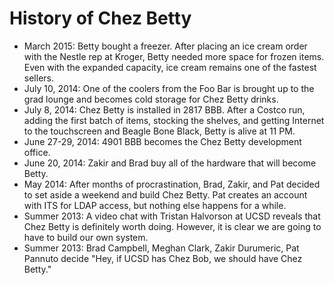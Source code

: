 History of Chez Betty
=====================

- March 2015: Betty bought a freezer. After placing an ice cream order
with the Nestle rep at Kroger, Betty needed more space for frozen items.
Even with the expanded capacity, ice cream remains one of the fastest
sellers.
- July 10, 2014: One of the coolers from the Foo Bar is brought up to the
grad lounge and becomes cold storage for Chez Betty drinks.
- July 8, 2014: Chez Betty is installed in 2817 BBB. After a Costco run, adding
the first batch of items, stocking the shelves, and getting Internet to
the touchscreen and Beagle Bone Black, Betty is alive at 11 PM.
- June 27-29, 2014: 4901 BBB becomes the Chez Betty development office.
- June 20, 2014: Zakir and Brad buy all of the hardware that will become Betty.
- May 2014: After months of procrastination, Brad, Zakir, and Pat decided to set
aside a weekend and build Chez Betty. Pat creates an account with ITS for LDAP
access, but nothing else happens for a while.
- Summer 2013: A video chat with Tristan Halvorson at UCSD reveals that Chez
Betty is definitely worth doing. However, it is clear we are going to have to
build our own system.
- Summer 2013: Brad Campbell, Meghan Clark, Zakir Durumeric, Pat Pannuto decide
"Hey, if UCSD has Chez Bob, we should have Chez Betty."
